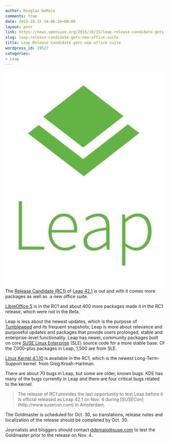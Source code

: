 ```yaml
---
author: Douglas DeMaio
comments: true
date: 2015-10-15 14:06:26+00:00
layout: post
link: https://news.opensuse.org/2015/10/15/leap-release-candidate-gets-new-office-suite/
slug: leap-release-candidate-gets-new-office-suite
title: Leap Release Candidate gets new office suite
wordpress_id: 19527
categories:
- Leap
---
```


[![Leap-green](/wp-content/uploads/2015/10/Leap-green.png)](/wp-content/uploads/2015/10/Leap-green.png)The [Release Candidate (RC1)](https://software.opensuse.org/developer/en?release=developer) of [Leap 42.1](https://en.opensuse.org/Portal:42.1) is out and with it comes more packages as well as  a new office suite.

[LibreOffice 5](https://www.libreoffice.org) is in the RC1 and about 400 more packages made it in the RC1 release, which were not in the Beta.

Leap is less about the newest updates, which is the purpose of [Tumbleweed](https://en.opensuse.org/Portal:Tumbleweed) and its frequent snapshots; Leap is more about relevance and purposeful updates and packages that provide users prolonged, stable and enterprise-level functionality. Leap has newer, community packages built on core [SUSE Linux Enterprise](https://en.wikipedia.org/wiki/SUSE_Linux_Enterprise_Server) (SLE) source code for a more stable base. Of the 7,000-plus packages in Leap, 1,500 are from SLE.<!-- more -->

[Linux Kernel 4.1.10](https://www.kernel.org/pub/linux/kernel/v4.x/ChangeLog-4.1.10) is available in the RC1, which is the newest Long-Term-Support kernel  from Greg Kroah-Hartman.

There are about 70 bugs in Leap, but some are older, known bugs. KDE has many of the bugs currently in Leap and there are four critical bugs related to the kernel.


<blockquote>The release of RC1 provides the last opportunity to test Leap before it is official released as Leap 42.1 on Nov. 4 during [SUSECon](http://www.susecon.com) in Amsterdam.</blockquote>


The Goldmaster is scheduled for Oct. 30, so translations, release notes and localization of the release should be completed by Oct. 30.

Journalists and bloggers should contact [ddemaio@suse.com](mailto:ddemaio@suse.com) to test the Goldmaster prior to the release on Nov. 4.
